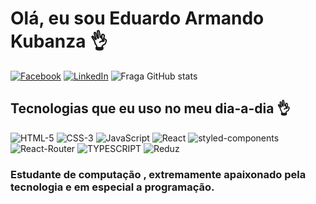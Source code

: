 # Olá, eu sou Eduardo Armando Kubanza 👌
[![Facebook](https://img.shields.io/badge/Facebook-1877F2?style=for-the-badge&logo=facebook&logoColor=white)](https://m.facebook.com/joanadelfina.pembele)
[![LinkedIn](https://img.shields.io/badge/LinkedIn-0077B5?style=for-the-badge&logo=linkedin&logoColor=white)](https://www.linkedin.com/in/eduardo-armando-kubanza-321968271)
![Fraga GitHub stats](https://github-readme-stats.vercel.app/api?username=EduardoArmandoKubanza07&show_icons=true&theme=dracula&count_private=true)

## Tecnologias que eu uso no meu dia-a-dia 👌

![HTML-5](https://img.shields.io/badge/HTML5-E34F26?style=for-the-badge&logo=html5&logoColor=white)
![CSS-3](https://img.shields.io/badge/CSS3-1572B6?style=for-the-badge&logo=css3&logoColor=white)
![JavaScript](https://img.shields.io/badge/JavaScript-F7DF1E?style=for-the-badge&logo=javascript&logoColor=black)
![React](https://img.shields.io/badge/React-20232A?style=for-the-badge&logo=react&logoColor=61DAFB)
![styled-components](https://img.shields.io/badge/styled--components-DB7093?style=for-the-badge&logo=styled-components&logoColor=white)
![React-Router](https://img.shields.io/badge/React_Router-CA4245?style=for-the-badge&logo=react-router&logoColor=white)
![TYPESCRIPT](https://img.shields.io/badge/TypeScript-007ACC?style=for-the-badge&logo=typescript&logoColor=white)
![Reduz](https://img.shields.io/badge/Redux-593D88?style=for-the-badge&logo=redux&logoColor=white)

### Estudante de computação , extremamente apaixonado pela tecnologia e em especial a programação.
